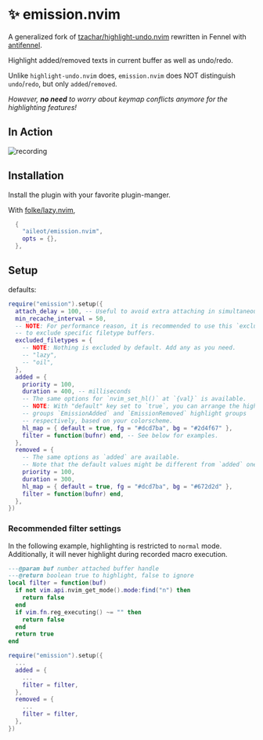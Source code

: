 # ✨ emission.nvim

A generalized fork of
[tzachar/highlight-undo.nvim](https://github.com/tzachar/highlight-undo.nvim)
rewritten in Fennel with
[antifennel](https://git.sr.ht/~technomancy/antifennel).

Highlight added/removed texts in current buffer as well as undo/redo.

Unlike `highlight-undo.nvim` does, `emission.nvim` does NOT distinguish
`undo`/`redo`, but only `added`/`removed`.

_However, **no need** to worry about keymap conflicts anymore for the
highlighting features!_

## In Action

<!-- TODO: Replace demo with asciinema -->
![recording](https://github.com/tzachar/highlight-undo.nvim/assets/4946827/81b85a3b-b563-4e97-b4e1-7a48d0d2f912)

## Installation

Install the plugin with your favorite plugin-manger.

With [folke/lazy.nvim](https://github/folke/lazy.nvim),

```lua
  {
    "aileot/emission.nvim",
    opts = {},
  },
```

## Setup

defaults:

```lua
require("emission").setup({
  attach_delay = 100, -- Useful to avoid extra attaching in simultaneous editing.
  min_recache_interval = 50,
  -- NOTE: For performance reason, it is recommended to use this `excluded_filetypes` option
  -- to exclude specific filetype buffers.
  excluded_filetypes = {
    -- NOTE: Nothing is excluded by default. Add any as you need.
    -- "lazy",
    -- "oil",
  },
  added = {
    priority = 100,
    duration = 400, -- milliseconds
    -- The same options for `nvim_set_hl()` at `{val}` is available.
    -- NOTE: With "default" key set to `true`, you can arrange the highlight
    -- groups `EmissionAdded` and `EmissionRemoved` highlight groups
    -- respectively, based on your colorscheme.
    hl_map = { default = true, fg = "#dcd7ba", bg = "#2d4f67" },
    filter = function(bufnr) end, -- See below for examples.
  },
  removed = {
    -- The same options as `added` are available.
    -- Note that the default values might be different from `added` ones.
    priority = 100,
    duration = 300,
    hl_map = { default = true, fg = "#dcd7ba", bg = "#672d2d" },
    filter = function(bufnr) end,
  },
})
```

### Recommended filter settings

In the following example, highlighting is restricted to `normal` mode.
Additionally, it will never highlight during recorded macro execution.

```lua
---@param buf number attached buffer handle
---@return boolean true to highlight, false to ignore
local filter = function(buf)
  if not vim.api.nvim_get_mode().mode:find("n") then
    return false
  end
  if vim.fn.reg_executing() ~= "" then
    return false
  end
  return true
end

require("emission").setup({
  ...
  added = {
    ...
    filter = filter,
  },
  removed = {
    ...
    filter = filter,
  },
})
```
